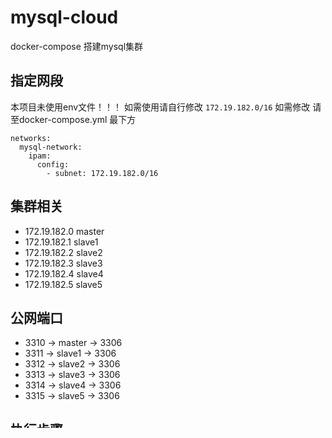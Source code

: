 # mysql-cloud
docker-compose 搭建mysql集群 

## 指定网段
本项目未使用env文件！！！ 如需使用请自行修改
`172.19.182.0/16` 如需修改 请至docker-compose.yml 最下方 

```
networks:
  mysql-network:
    ipam:
      config:
        - subnet: 172.19.182.0/16
```

## 集群相关
- 172.19.182.0 master
- 172.19.182.1 slave1
- 172.19.182.2 slave2
- 172.19.182.3 slave3
- 172.19.182.4 slave4
- 172.19.182.5 slave5

## 公网端口
- 3310 -> master -> 3306
- 3311 -> slave1 -> 3306
- 3312 -> slave2 -> 3306
- 3313 -> slave3 -> 3306
- 3314 -> slave4 -> 3306
- 3315 -> slave5 -> 3306

## 执行步骤

### master
```shell
mysql -h172.19.182.0 -P3306 -uroot -pAdmin,123
```

获取master status
```mysql
show master status;
```

**获取File Position**

### slave 
1. 此处为从服务器ip地址 只展示一个 其余从从服务只需执行相同的操作**更换ip**即可
```shell
mysql -h172.19.182.1 -P3306 -uroot -pAdmin,123 
```

```mysql
change master to master_host='172.19.182.0',master_port=33065,master_user='root',master_password='Admin,123',master_log_file='mysql-bin.000003',master_log_pos=156;
```
1.  ster_host master的ip 
2.  ster_port master的端口
3.  aster_user master 用户名
4.  aster_password master 密码
5.  aster_log_file master中此时的File 参数
6.  aster_log_pos master中此时的Position 参数

 salve中启动主从复制
 ```mysql
 start slave;
 ```
 
查看从机的复制状态
```mysql
SHOW SLAVE STATUS\G
```

当出现
            ** Slave_IO_Running: Yes **
            ** Slave_SQL_Running: Yes **
后即可正常使用

## 警告
主从复制前master库中的表不会同步到从服务器中，需要自己手动同步，或者另寻他法
技术浅薄，止于此，欢迎大佬pr提供良好的建议
